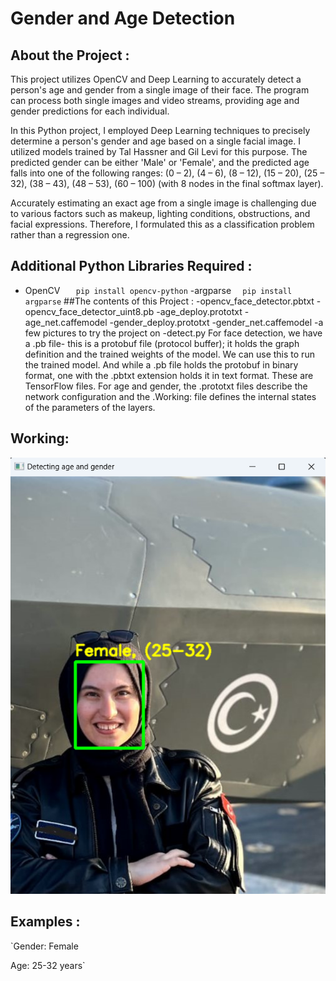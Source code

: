 # Gender and Age Detection

## About the Project :
This project utilizes OpenCV and Deep Learning to accurately detect a person's age and gender from a single image of their face. The program can process both single images and video streams, providing age and gender predictions for each individual.

In this Python project, I employed Deep Learning techniques to precisely determine a person's gender and age based on a single facial image. I utilized models trained by Tal Hassner and Gil Levi for this purpose. The predicted gender can be either 'Male' or 'Female', and the predicted age falls into one of the following ranges: (0 – 2), (4 – 6), (8 – 12), (15 – 20), (25 – 32), (38 – 43), (48 – 53), (60 – 100) (with 8 nodes in the final softmax layer).

Accurately estimating an exact age from a single image is challenging due to various factors such as makeup, lighting conditions, obstructions, and facial expressions. Therefore, I formulated this as a classification problem rather than a regression one.
## Additional Python Libraries Required :
- OpenCV
`   pip install opencv-python`
-argparse
`  pip install argparse`
##The contents of this Project :
-opencv_face_detector.pbtxt
-opencv_face_detector_uint8.pb
-age_deploy.prototxt
-age_net.caffemodel
-gender_deploy.prototxt
-gender_net.caffemodel
-a few pictures to try the project on
-detect.py
For face detection, we have a .pb file- this is a protobuf file (protocol buffer); it holds the graph definition and the trained weights of the model. We can use this to run the trained model. And while a .pb file holds the protobuf in binary format, one with the .pbtxt extension holds it in text format. These are TensorFlow files. For age and gender, the .prototxt files describe the network configuration and the .Working: file defines the internal states of the parameters of the layers.
 ## Working:
 
![İmages](https://github.com/beyzaokutucu/Age_Gender/blob/main/Age_Gender/Example/example.png)
## Examples :
`Gender: Female
<br>

Age: 25-32 years`
